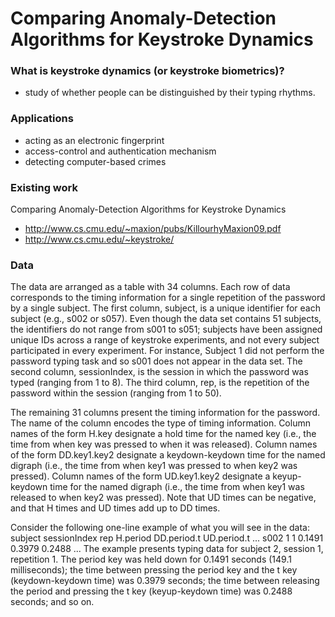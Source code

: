 # Comparing Anomaly-Detection Algorithms for Keystroke Dynamics

### What is keystroke dynamics (or keystroke biometrics)?

- study of whether people can be distinguished by their typing rhythms.

### Applications

- acting as an electronic fingerprint
- access-control and authentication mechanism
- detecting computer-based crimes

### Existing work
Comparing Anomaly-Detection Algorithms for Keystroke Dynamics
- http://www.cs.cmu.edu/~maxion/pubs/KillourhyMaxion09.pdf
- http://www.cs.cmu.edu/~keystroke/

### Data

The data are arranged as a table with 34 columns. Each row of data corresponds
to the timing information for a single repetition of the password by a single
subject. The first column, subject, is a unique identifier for each subject
(e.g., s002 or s057). Even though the data set contains 51 subjects, the
identifiers do not range from s001 to s051; subjects have been assigned unique
IDs across a range of keystroke experiments, and not every subject participated
in every experiment. For instance, Subject 1 did not perform the password
typing task and so s001 does not appear in the data set. The second column,
sessionIndex, is the session in which the password was typed
(ranging from 1 to 8). The third column, rep, is the repetition of the password
within the session (ranging from 1 to 50).

The remaining 31 columns present the timing information for the password. The
name of the column encodes the type of timing information. Column names of the
form H.key designate a hold time for the named key (i.e., the time from when
key was pressed to when it was released). Column names of the form
DD.key1.key2 designate a keydown-keydown time for the named digraph
(i.e., the time from when key1 was pressed to when key2 was pressed). Column
names of the form UD.key1.key2 designate a keyup-keydown time for the named
digraph (i.e., the time from when key1 was released to when key2 was pressed).
Note that UD times can be negative, and that H times and UD times add up to
DD times.

Consider the following one-line example of what you will see in the data:
  subject  sessionIndex  rep      H.period   DD.period.t   UD.period.t     ...
       s002             1    1        0.1491        0.3979        0.2488   ...
       The example presents typing data for subject 2, session 1, repetition 1.
       The period key was held down for 0.1491 seconds (149.1 milliseconds);
       the time between pressing the period key and the t key
       (keydown-keydown time) was 0.3979 seconds; the time between releasing
       the period and pressing the t key (keyup-keydown time) was
       0.2488 seconds; and so on.
